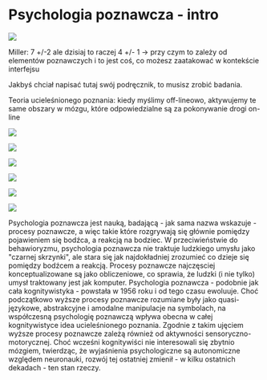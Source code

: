 # Psychologia poznawcza - intro



![](../.gitbook/assets/screenshot-2020-02-18-at-17.54.07.png)

Miller: 7 +/-2 ale dzisiaj to raczej 4 +/- 1 -&gt; przy czym to zależy od elementów poznawczych i to jest coś, co możesz zaatakować w kontekście interfejsu

Jakbyś chciał napisać tutaj swój podręcznik, to musisz zrobić badania.

Teoria ucieleśnionego poznania: kiedy myślimy off-lineowo, aktywujemy te same obszary w mózgu, które odpowiedzialne są za pokonywanie drogi on-line

![](../.gitbook/assets/screenshot-2020-02-18-at-17.59.08.png)

![](../.gitbook/assets/screenshot-2020-02-18-at-18.00.11.png)

![](../.gitbook/assets/screenshot-2020-02-18-at-18.00.46%20%281%29.png)

![](../.gitbook/assets/screenshot-2020-02-18-at-18.02.56.png)

![](../.gitbook/assets/screenshot-2020-02-18-at-18.05.33.png)

![](../.gitbook/assets/screenshot-2020-02-18-at-18.06.27.png)

Psychologia poznawcza jest nauką, badającą - jak sama nazwa wskazuje - procesy poznawcze, a więc takie które rozgrywają się głównie pomiędzy pojawieniem się bodźca, a reakcją na bodziec. W przeciwieństwie do behawioryzmu, psychologia poznawcza nie traktuje ludzkiego umysłu jako "czarnej skrzynki", ale stara się jak najdokładniej zrozumieć co dzieje się pomiędzy bodźcem a reakcją. Procesy poznawcze najczęsciej konceptualizowane są jako obliczeniowe, co sprawia, że ludzki \(i nie tylko\) umysł traktowany jest jak komputer. Psychologia poznawcza - podobnie jak cała kognitywistyka - powstała w 1956 roku i od tego czasu ewoluuje. Choć podczątkowo wyższe procesy poznawcze rozumiane były jako quasi-językowe, abstrakcyjne i amodalne manipulacje na symbolach, na współczesną psychologię poznawczą wpływa obecna w całej kognitywistyce idea ucieleśnionego poznania. Zgodnie z takim ujęciem wyższe procesy poznawcze zależą również od aktywności sensoryczno-motorycznej. Choć wcześni kognitywiści nie interesowali się zbytnio mózgiem, twierdząc, że wyjaśnienia psychologiczne są autonomiczne względem neuronauki, rozwój tej ostatniej zmienił - w kilku ostatnich dekadach - ten stan rzeczy.

